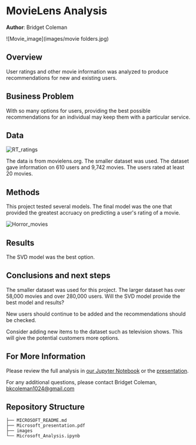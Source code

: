 # MovieLens Analysis

**Author**: Bridget Coleman

![Movie_image](images/movie folders.jpg)

## Overview

User ratings and other movie information was analyzed to produce recommendations for new and existing users.

## Business Problem

With so many options for users, providing the best possible recommendations for an individual may keep them with a particular service.  

## Data

![RT_ratings](images/RT_ratings.jpeg)

The data is from movielens.org.  The smaller dataset was used.  The dataset gave information on 610 users and 9,742 movies.  The users rated at least 20 movies.

## Methods

This project tested several models.  The final model was the one that provided the greatest accruacy on predicting a user's rating of a movie.   

![Horror_movies](images/Horror_movies.jpg)

## Results

The SVD model was the best option.  

 


## Conclusions and next steps

The smaller dataset was used for this project.  The larger dataset has over 58,000 movies and over 280,000 users.  Will the SVD model provide the best model and results?

New users should continue to be added and the recommendations should be checked.

Consider adding new items to the dataset such as television shows.  This will give the potential customers more options.  

## For More Information

Please review the full analysis in [our Jupyter Notebook](https://github.com/bkcoleman1024/Microsoft_Analysis/blob/main/Microsoft_Analysis.ipynb) or the [presentation](https://github.com/bkcoleman1024/Microsoft_Analysis/blob/main/Microsoft%20presentation.pdf).

For any additional questions, please contact Bridget Coleman, bkcoleman1024@gmail.com

## Repository Structure


```
├── MICROSOFT_README.md   
├── Microsoft_presentation.pdf
├── images            
└── Microsoft_Analysis.ipynb         
```
